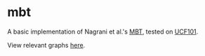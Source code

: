# mbt

A basic implementation of Nagrani et al.'s [MBT](https://arxiv.org/abs/2107.00135), tested on [UCF101](https://www.crcv.ucf.edu/data/UCF101.php).

View relevant graphs [here](https://api.wandb.ai/links/souhhmm-bits-pilani/itc7h00y).
